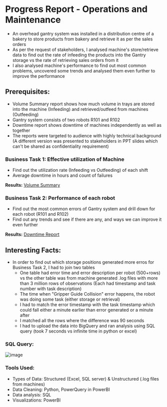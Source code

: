 # Progress Report - Operations and Maintenance 
-	An overhead gantry system was installed in a distribution centre of a bakery to store products from bakery and retrieve it as per the sales orders
-	As per the request of stakeholders, I analysed machine's store/retrieve data to find out the rate of infeeding the products into the Gantry storage vs the rate of retrieving sales orders from it
-	I also analysed machine's performance to find out most common problems, uncovered some trends and analysed them even further to improve the performance

## Prerequisites:
- Volume Summary report shows how much volume in trays are stored into the machine (Infeeding) and retrieved/outfeed from machines (Outfeeding)
- Gantry system consists of two robots R101 and R102
- Downtime report shows downtime of machines independently as well as together
- The reports were targeted to audience with highly technical background (A different version was presented to stakeholders in PPT slides which can't be shared as confidentiality requirement)

### Business Task 1: Effective utilization of Machine
- Find out the utilization rate (Infeeding vs Outfeeding) of each shift
- Average downtime in hours and count of failures

**Results:** [Volume Summary](https://github.com/Vishal3698/Gantry_Perfomance_Reports_2023/blob/main/Volume%20Summary.pdf)

### Business Task 2: Performance of each robot 
- Find out the most common errors of Gantry system and drill down for each robot (R101 and R102)
- Find out any trends and see if there are any, and ways we can improve it even further

**Results:** [Downtime Report](https://github.com/Vishal3698/Gantry_Perfomance_Reports_2023/blob/main/Downtime%20Report.pdf)



## Interesting Facts:
- In order to find out which storage positions generated more erros for Business Task 2, I had to join two tables 
  - One table had error time and error description per robot (500+rows) vs the other table was from machine generated .log files with more than 3 million rows of observations (Each had timestamp and task number with task description)
  - The time when "Gripper Guide Collision" error happens, the robot was doing some task (either storage or retrieval)
  - I had to match the error timestamp with the task timestamp which could fall either a minute earlier than error generated or a minute after
  - I matched all the rows where the difference was 90 seconds
  - I had to upload the data into BigQuery and ran analysis using SQL query (took 7 seconds vs infinite time in python or excel)
 
 ### SQL Query:
 
 ![image](https://github.com/Vishal3698/Gantry_Perfomance_Reports_2023/assets/78323354/1a7b65fe-5a9f-4c9c-b960-efa2255f0282)

### Tools Used: 
- Types of Data: Structured (Excel, SQL server) & Unstructured (.log files from machines)
- Data Cleaning: Python, PowerQuery in PowerBI
- Data analysis: SQL
- Visualizations: PowerBI
